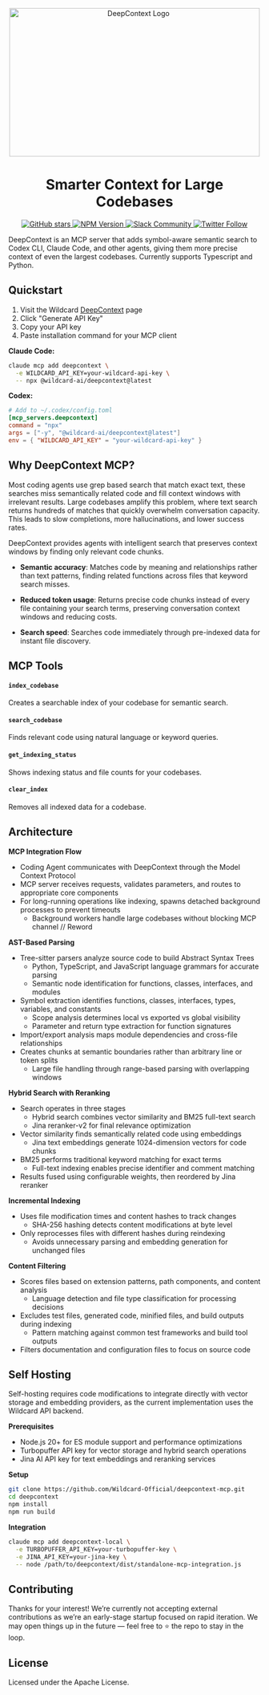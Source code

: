 <p align="center">
  <img alt="DeepContext Logo" src="https://github.com/user-attachments/assets/6dd1b4a4-5ce3-41cb-acc0-b3eed32d5f8e" width="500" height="296">
</p>

<h1 align="center">Smarter Context for Large Codebases</h1>

<p align="center">
  <a href="https://github.com/Wildcard-Official/deepcontext-mcp/stargazers">
    <img src="https://img.shields.io/github/stars/Wildcard-Official/deepcontext-mcp?style=social" alt="GitHub stars">
  </a>
  <a href="https://www.npmjs.com/package/@wildcard-ai/deepcontext">
    <img src="https://img.shields.io/npm/v/@wildcard-ai/deepcontext" alt="NPM Version">
  </a>
  <a href="https://join.slack.com/t/wildcard-community/shared_invite/zt-3dslre0yd-H8M_Ftsf8AJoB6nP~wVIpg">
    <img src="https://img.shields.io/badge/Slack-join-blueviolet?logo=slack" alt="Slack Community">
  </a>
  <a href="https://x.com/wildcard_ai">
    <img src="https://img.shields.io/twitter/follow/wildcard_ai?style=social" alt="Twitter Follow">
  </a>
</p>

DeepContext is an MCP server that adds symbol-aware semantic search to Codex CLI, Claude Code, and other agents, giving them more precise context of even the largest codebases. Currently supports Typescript and Python.

## Quickstart

1. Visit the Wildcard [DeepContext](https://wild-card.ai/deepcontext) page
2. Click "Generate API Key"
3. Copy your API key
4. Paste installation command for your MCP client

**Claude Code:**
```bash
claude mcp add deepcontext \
  -e WILDCARD_API_KEY=your-wildcard-api-key \
  -- npx @wildcard-ai/deepcontext@latest
```

**Codex:**
```toml
# Add to ~/.codex/config.toml
[mcp_servers.deepcontext]
command = "npx"
args = ["-y", "@wildcard-ai/deepcontext@latest"]
env = { "WILDCARD_API_KEY" = "your-wildcard-api-key" }
```

## Why DeepContext MCP?

Most coding agents use grep based search that match exact text, these searches miss semantically related code and fill context windows with irrelevant results. Large codebases amplify this problem, where text search returns hundreds of matches that quickly overwhelm conversation capacity.  This leads to slow completions, more hallucinations, and lower success rates.

DeepContext provides agents with intelligent search that preserves context windows by finding only relevant code chunks.

- **Semantic accuracy**: Matches code by meaning and relationships rather than text patterns, finding related functions across files that keyword search misses.

- **Reduced token usage**: Returns precise code chunks instead of every file containing your search terms, preserving conversation context windows and reducing costs.

- **Search speed**: Searches code immediately through pre-indexed data for instant file discovery.

## MCP Tools

#### `index_codebase`
Creates a searchable index of your codebase for semantic search.

#### `search_codebase`
Finds relevant code using natural language or keyword queries.

#### `get_indexing_status`
Shows indexing status and file counts for your codebases.

#### `clear_index`
Removes all indexed data for a codebase.

## Architecture

**MCP Integration Flow**
- Coding Agent communicates with DeepContext through the Model Context Protocol
- MCP server receives requests, validates parameters, and routes to appropriate core components
- For long-running operations like indexing, spawns detached background processes to prevent timeouts
  - Background workers handle large codebases without blocking MCP channel // Reword

**AST-Based Parsing**
- Tree-sitter parsers analyze source code to build Abstract Syntax Trees
  - Python, TypeScript, and JavaScript language grammars for accurate parsing
  - Semantic node identification for functions, classes, interfaces, and modules
- Symbol extraction identifies functions, classes, interfaces, types, variables, and constants
  - Scope analysis determines local vs exported vs global visibility
  - Parameter and return type extraction for function signatures
- Import/export analysis maps module dependencies and cross-file relationships
- Creates chunks at semantic boundaries rather than arbitrary line or token splits
  - Large file handling through range-based parsing with overlapping windows

**Hybrid Search with Reranking**
- Search operates in three stages
  - Hybrid search combines vector similarity and BM25 full-text search
  - Jina reranker-v2 for final relevance optimization
- Vector similarity finds semantically related code using embeddings
  - Jina text embeddings generate 1024-dimension vectors for code chunks
- BM25 performs traditional keyword matching for exact terms
  - Full-text indexing enables precise identifier and comment matching
- Results fused using configurable weights, then reordered by Jina reranker

**Incremental Indexing**
- Uses file modification times and content hashes to track changes
  - SHA-256 hashing detects content modifications at byte level
- Only reprocesses files with different hashes during reindexing
  - Avoids unnecessary parsing and embedding generation for unchanged files

**Content Filtering**
- Scores files based on extension patterns, path components, and content analysis
  - Language detection and file type classification for processing decisions
- Excludes test files, generated code, minified files, and build outputs during indexing
  - Pattern matching against common test frameworks and build tool outputs
- Filters documentation and configuration files to focus on source code

## Self Hosting

Self-hosting requires code modifications to integrate directly with vector storage and embedding providers, as the current implementation uses the Wildcard API backend.

**Prerequisites**
- Node.js 20+ for ES module support and performance optimizations
- Turbopuffer API key for vector storage and hybrid search operations
- Jina AI API key for text embeddings and reranking services

**Setup**
```bash
git clone https://github.com/Wildcard-Official/deepcontext-mcp.git
cd deepcontext
npm install
npm run build
```

**Integration**
```bash
claude mcp add deepcontext-local \
  -e TURBOPUFFER_API_KEY=your-turbopuffer-key \
  -e JINA_API_KEY=your-jina-key \
  -- node /path/to/deepcontext/dist/standalone-mcp-integration.js
```

## Contributing

Thanks for your interest! We’re currently not accepting external contributions as we’re an early-stage startup focused on rapid iteration. We may open things up in the future — feel free to ⭐ the repo to stay in the loop.

## License

Licensed under the Apache License.
